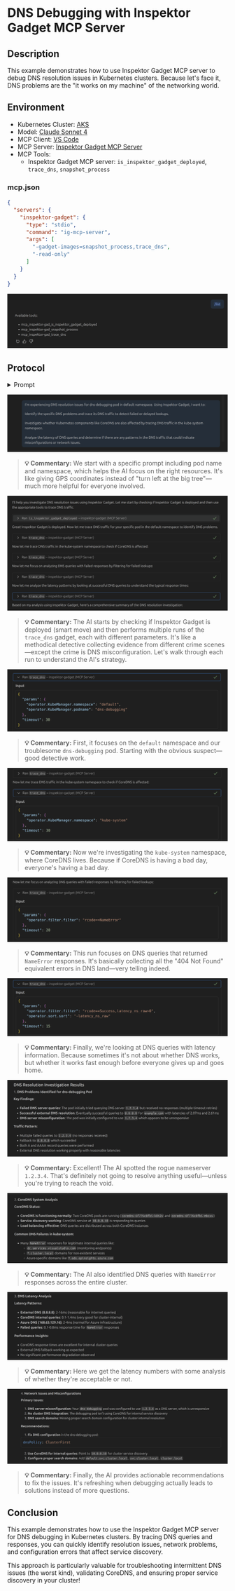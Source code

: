 # DNS Debugging with Inspektor Gadget MCP Server

## Description
This example demonstrates how to use Inspektor Gadget MCP server to debug DNS resolution issues in Kubernetes clusters. Because let's face it, DNS problems are the "it works on my machine" of the networking world.

## Environment
- Kubernetes Cluster: [AKS](https://azure.microsoft.com/en-us/products/kubernetes-service)
- Model: [Claude Sonnet 4](https://www.anthropic.com/claude/sonnet)
- MCP Client: [VS Code](https://code.visualstudio.com/docs/copilot/chat/mcp-servers)
- MCP Server: [Inspektor Gadget MCP Server](https://github.com/inspektor-gadget/ig-mcp-server)
- MCP Tools:
    - Inspektor Gadget MCP server: `is_inspektor_gadget_deployed`, `trace_dns`, `snapshot_process`

### mcp.json

```json
{
  "servers": {
    "inspektor-gadget": {
      "type": "stdio",
      "command": "ig-mcp-server",
      "args": [
        "-gadget-images=snapshot_process,trace_dns",
        "-read-only"
      ]
    }
  }
}
```

![Tools](media/tools.png)

## Protocol

<details>
  <summary>Prompt</summary>
I'm experiencing DNS resolution issues for dns-debugging pod in default namespace. Using Inspektor Gadget, I want to:

Identify the specific DNS problems and trace its DNS traffic to detect failed or delayed lookups.

Investigate whether Kubernetes components like CoreDNS are also affected by tracing DNS traffic in the kube-system namespace.

Analyze the latency of DNS queries and determine if there are any patterns in the DNS traffic that could indicate misconfigurations or network issues.
</details>

![Initial Prompt](media/initial-prompt.png)

> **💡 Commentary:** We start with a specific prompt including pod name and namespace, which helps the AI focus on the right resources. It's like giving GPS coordinates instead of "turn left at the big tree"—much more helpful for everyone involved.

![Gadgets](media/gadgets.png)

> **💡 Commentary:** The AI starts by checking if Inspektor Gadget is deployed (smart move) and then performs multiple runs of the `trace_dns` gadget, each with different parameters. It's like a methodical detective collecting evidence from different crime scenes—except the crime is DNS misconfiguration.
> Let's walk through each run to understand the AI's strategy.

![trace-dns-default](media/trace-dns-default.png)

> **💡 Commentary:** First, it focuses on the `default` namespace and our troublesome `dns-debugging` pod. Starting with the obvious suspect—good detective work.

![trace-dns-kube-system](media/trace-dns-kube-system.png)

> **💡 Commentary:** Now we're investigating the `kube-system` namespace, where CoreDNS lives. Because if CoreDNS is having a bad day, everyone's having a bad day.

![trace-dns-noerror](media/trace-dns-nameerror.png)

> **💡 Commentary:** This run focuses on DNS queries that returned `NameError` responses. It's basically collecting all the "404 Not Found" equivalent errors in DNS land—very telling indeed.

![trace-dns-latency](media/trace-dns-latency.png)

> **💡 Commentary:** Finally, we're looking at DNS queries with latency information. Because sometimes it's not about whether DNS works, but whether it works fast enough before everyone gives up and goes home.

![analysis1](media/analysis1.png)

> **💡 Commentary:** Excellent! The AI spotted the rogue nameserver `1.2.3.4`. That's definitely not going to resolve anything useful—unless you're trying to reach the void.

![analysis2](media/analysis2.png)

> **💡 Commentary:** The AI also identified DNS queries with `NameError` responses across the entire cluster.

![analysis3](media/analysis3.png)

> **💡 Commentary:** Here we get the latency numbers with some analysis of whether they're acceptable or not.

![analysis4](media/analysis4.png)

> **💡 Commentary:** Finally, the AI provides actionable recommendations to fix the issues. It's refreshing when debugging actually leads to solutions instead of more questions.

## Conclusion

This example demonstrates how to use the Inspektor Gadget MCP server for DNS debugging in Kubernetes clusters. By tracing DNS queries and responses, you can quickly identify resolution issues, network problems, and configuration errors that affect service discovery.

This approach is particularly valuable for troubleshooting intermittent DNS issues (the worst kind), validating CoreDNS, and ensuring proper service discovery in your cluster! 
